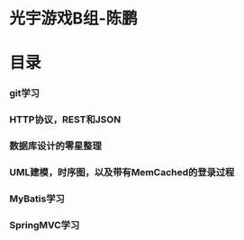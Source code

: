 光宇游戏B组-陈鹏
==================
# 目录
### git学习
### HTTP协议，REST和JSON
### 数据库设计的零星整理
### UML建模，时序图，以及带有MemCached的登录过程
### MyBatis学习
### SpringMVC学习
